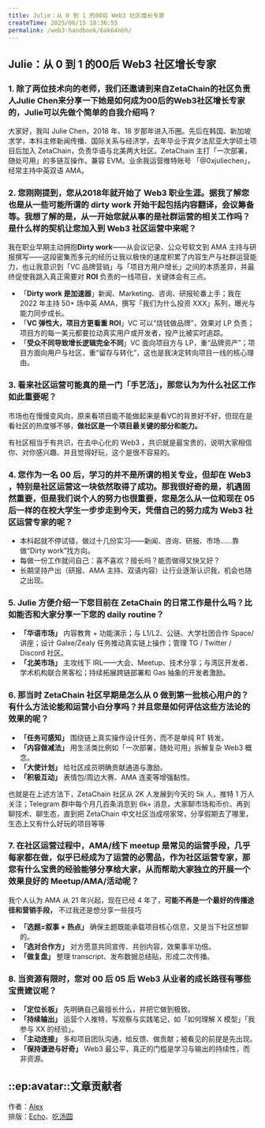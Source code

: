```yaml
---
title: Julie：从 0 到 1 的00后 Web3 社区增长专家
createTime: 2025/06/15 18:36:55
permalink: /web3-handbook/6ak64nbh/
---
```

## Julie：从 0 到 1 的00后 Web3 社区增长专家

### 1. 除了两位技术向的老师，我们还邀请到来自ZetaChain的社区负责人Julie Chen来分享一下她是如何成为00后的Web3社区增长专家的，Julie可以先做个简单的自我介绍吗？
    
大家好，我叫 Julie Chen，2018 年、18 岁那年进入币圈。先后在韩国、新加坡求学，本科主修新闻传播、国际关系与经济学，去年毕业于宾夕法尼亚大学硕士项目后加入 ZetaChain，负责华语与北美两大社区。ZetaChain 主打「一次部署，随处可用」的多链互操作，兼容 EVM。业余我运营推特账号 「@0xjuliechen」，经常主持中英双语 AMA。
    
### 2. 您刚刚提到，您从2018年就开始了 Web3 职业生涯。据我了解您也是从一些可能所谓的 dirty work 开始干起包括内容翻译，会议筹备等。我想了解的是，从一开始您就从事的是社群运营的相关工作吗？是什么样的契机让您加入到 Web3 社区运营中来呢？
    
我在职业早期主动拥抱**Dirty work**——从会议记录、公众号软文到 AMA 主持与研报撰写——这段密集而多元的经历让我以极快的速度积累了内容生产与社群运营能力，也让我意识到「VC 品牌营销」与「项目方用户增长」之间的本质差异，并最终促使我跳入真正需要对 **ROI** 负责的一线项目，关键体会有三点。
    
- 「**Dirty work 是加速器**」新闻、Marketing、咨询、研报轮番上手；我在 2022 年主持 50+ 场中英 AMA，撰写「我们为什么投资 XXX」系列，曝光与能力同步成长。
- 「**VC 弹性大，项目方更看重 ROI**」VC 可以“烧钱做品牌”，效果对 LP 负责；项目方的每一美元都要拉动真实用户或开发者，投产比被实时追踪。
- 「**受众不同导致增长逻辑完全不同**」VC 面向项目方与 LP，重“品牌资产”；项目方面向用户与社区，重“留存与转化”，这也是我决定转向项目一线的核心理由。
    
### 3. 看来社区运营可能真的是一门「手艺活」，那您认为为什么社区工作如此重要呢？
    
市场也在慢慢变风向，原来看项目能不能做起来是看VC的背景好不好，但现在是看社区的热度够不够，**做社区是一个项目最关键的部分和能力。**
    
有社区相当于有共识，在去中心化的 Web3 ，共识就是最宝贵的，说明大家相信你、对你感兴趣、并且觉得好玩，这个是很不容易的。
    
### 4. 您作为一名 00 后，学习的并不是所谓的相关专业，但却在 Web3 ，特别是社区运营这一块依然取得了成功。那我很好奇的是，机遇固然重要，但是我们说个人的努力也很重要，您是怎么从一位和现在 05 后一样的在校大学生一步步走到今天，凭借自己的努力成为 Web3 社区运营专家的呢？
    
- 本科起就不停试错，做过十几份实习——新闻、咨询、研报、市场……靠做“Dirty work”找方向。
- 每做一份工作就问自己：喜不喜欢？擅长吗？能否做得又快又好？
- 长期坚持产出（研报、AMA 主持、双语内容）让行业逐渐认识我，机会也随之出现。
    
### 5. Julie 方便介绍一下您目前在 ZetaChain 的日常工作是什么吗？比如能否和大家分享一下您的 daily routine？
    
- **「华语市场」** 内容教育 + 功能演示；与 L1/L2、公链、大学社团合作 Space/讲座；设计 Galxe/Zealy 任务推动真实链上操作；管理 TG / Twitter / Discord 社区。
- **「北美市场」** 主攻线下 IRL——大会、Meetup、技术分享；与湾区开发者、学术机构联合黑客松；持续拓展跨链部署和 Gas 抽象的开发者激励。
    
### 6. 那当时 ZetaChain 社区早期是怎么从 0 做到第一批核心用户的？有什么方法论能和运营小白分享吗？并且您是如何评估这些方法论的效果的呢？
    
- **「任务可感知」** 围绕链上真实操作设计任务，而不是单纯 RT 转发。
- **「内容做减法」** 用生活类比例如「一次部署，随处可用」拆解复杂 Web3 概念。
- **「大使计划」** 给社区成员明确贡献通道与激励。
- **「积极互动」** 表情包/周边大赛、AMA 连麦等增强黏性。
    
也就是在上述方法下，ZetaChain 社区从 2K 人发展到今天的 5k 人，推特 1 万人关注；Telegram 群中每个月几百条消息到 6k+ 消息，大家聊市场和币价、再到聊技术、聊生态，直到把 ZetaChain 中文社区当成唠家常，分享假期去了哪里，生态上又有什么好玩的项目等等
    
### 7. 在社区运营过程中，AMA/线下 meetup 是常见的运营手段，几乎每家都在做，似乎已经成为了运营的必需品，作为社区运营专家，那您有什么宝贵的经验能够分享给大家，从而帮助大家独立的开展一个效果良好的 Meetup/AMA/活动呢？
    
我个人认为 AMA 从 21 年兴起，现在已经 4 年了，**可能不再是一个最好的传播途径和营销手段，** 不过我还是想分享一些技巧
    
- **「选题=叙事 + 热点」** 确保主题既能承载项目核心信息，又是当下社区想聊的。
- **「选对合作方」** 对方愿意共同宣传、共创内容，效果事半功倍。
- **「做复盘」** 整理 transcript、发布数据总结贴，形成二次传播。
    
### 8. 当资源有限时，您对 00 后 05 后 Web3 从业者的成长路径有哪些宝贵建议呢？
    
- **「定位长板」** 先明确自己最擅长什么，并把它做到极致。
- **「持续输出」** 运营个人推特，写观察与实践笔记，如「如何理解 X 模型」「我参与 XX 的经验」。
- **「主动连接」** 多和项目团队沟通，给反馈、做贡献；被看见的前提是先出现。
- **「保持谦逊与好奇」** Web3 最公平，真正的门槛是学习与输出的持续性，而非资源。

## ::ep:avatar::文章贡献者  
作者：[Alex](/)  
排版：[Echo](https://x.com/Echo_liuchan)、[吃汤圆](/) 